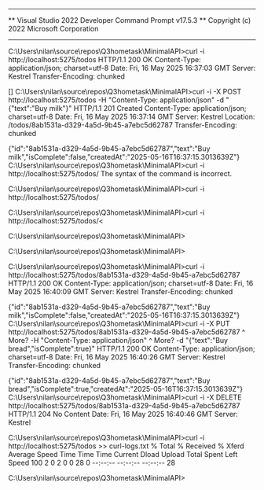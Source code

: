 **********************************************************************
** Visual Studio 2022 Developer Command Prompt v17.5.3
** Copyright (c) 2022 Microsoft Corporation
**********************************************************************

C:\Users\nilan\source\repos\Q3hometask\MinimalAPI>curl -i http://localhost:5275/todos
HTTP/1.1 200 OK
Content-Type: application/json; charset=utf-8
Date: Fri, 16 May 2025 16:37:03 GMT
Server: Kestrel
Transfer-Encoding: chunked

[]
C:\Users\nilan\source\repos\Q3hometask\MinimalAPI>curl -i -X POST http://localhost:5275/todos -H "Content-Type: application/json" -d "{\"text\":\"Buy milk\"}"
HTTP/1.1 201 Created
Content-Type: application/json; charset=utf-8
Date: Fri, 16 May 2025 16:37:14 GMT
Server: Kestrel
Location: /todos/8ab1531a-d329-4a5d-9b45-a7ebc5d62787
Transfer-Encoding: chunked

{"id":"8ab1531a-d329-4a5d-9b45-a7ebc5d62787","text":"Buy milk","isComplete":false,"createdAt":"2025-05-16T16:37:15.3013639Z"}
C:\Users\nilan\source\repos\Q3hometask\MinimalAPI>curl -i http://localhost:5275/todos/<id>
The syntax of the command is incorrect.

C:\Users\nilan\source\repos\Q3hometask\MinimalAPI>curl -i http://localhost:5275/todos/<id>

C:\Users\nilan\source\repos\Q3hometask\MinimalAPI>curl -i http://localhost:5275/todos/<

C:\Users\nilan\source\repos\Q3hometask\MinimalAPI>

C:\Users\nilan\source\repos\Q3hometask\MinimalAPI>

C:\Users\nilan\source\repos\Q3hometask\MinimalAPI>curl -i http://localhost:5275/todos/8ab1531a-d329-4a5d-9b45-a7ebc5d62787
HTTP/1.1 200 OK
Content-Type: application/json; charset=utf-8
Date: Fri, 16 May 2025 16:40:09 GMT
Server: Kestrel
Transfer-Encoding: chunked

{"id":"8ab1531a-d329-4a5d-9b45-a7ebc5d62787","text":"Buy milk","isComplete":false,"createdAt":"2025-05-16T16:37:15.3013639Z"}
C:\Users\nilan\source\repos\Q3hometask\MinimalAPI>curl -i -X PUT http://localhost:5275/todos/8ab1531a-d329-4a5d-9b45-a7ebc5d62787 ^
More?      -H "Content-Type: application/json" ^
More?      -d "{\"text\":\"Buy bread\",\"isComplete\":true}"
HTTP/1.1 200 OK
Content-Type: application/json; charset=utf-8
Date: Fri, 16 May 2025 16:40:26 GMT
Server: Kestrel
Transfer-Encoding: chunked

{"id":"8ab1531a-d329-4a5d-9b45-a7ebc5d62787","text":"Buy bread","isComplete":true,"createdAt":"2025-05-16T16:37:15.3013639Z"}
C:\Users\nilan\source\repos\Q3hometask\MinimalAPI>curl -i -X DELETE http://localhost:5275/todos/8ab1531a-d329-4a5d-9b45-a7ebc5d62787
HTTP/1.1 204 No Content
Date: Fri, 16 May 2025 16:40:46 GMT
Server: Kestrel


C:\Users\nilan\source\repos\Q3hometask\MinimalAPI>curl -i http://localhost:5275/todos >> curl-logs.txt
  % Total    % Received % Xferd  Average Speed   Time    Time     Time  Current
                                 Dload  Upload   Total   Spent    Left  Speed
100     2    0     2    0     0     28      0 --:--:-- --:--:-- --:--:--    28

C:\Users\nilan\source\repos\Q3hometask\MinimalAPI>

